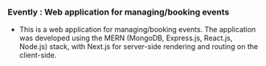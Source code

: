 ### Evently : Web application for managing/booking events

- This is a web application for managing/booking events. The application was developed using the MERN (MongoDB, Express.js, React.js, Node.js) stack, with Next.js for server-side rendering and routing on the client-side.
